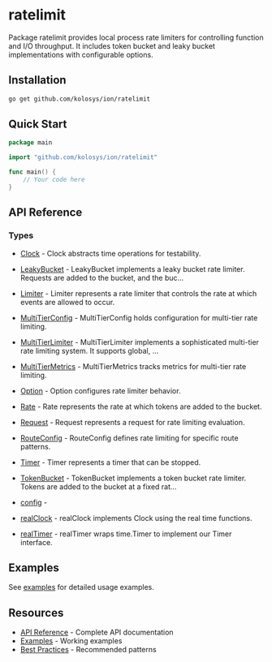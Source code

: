 # ratelimit

Package ratelimit provides local process rate limiters for controlling function and I/O throughput.
It includes token bucket and leaky bucket implementations with configurable options.


## Installation

```bash
go get github.com/kolosys/ion/ratelimit
```

## Quick Start

```go
package main

import "github.com/kolosys/ion/ratelimit"

func main() {
    // Your code here
}
```

## API Reference
### Types
- [Clock](../api-reference/ratelimit.md#clock) - Clock abstracts time operations for testability.

- [LeakyBucket](../api-reference/ratelimit.md#leakybucket) - LeakyBucket implements a leaky bucket rate limiter.
Requests are added to the bucket, and the buc...
- [Limiter](../api-reference/ratelimit.md#limiter) - Limiter represents a rate limiter that controls the rate at which events are allowed to occur.

- [MultiTierConfig](../api-reference/ratelimit.md#multitierconfig) - MultiTierConfig holds configuration for multi-tier rate limiting.

- [MultiTierLimiter](../api-reference/ratelimit.md#multitierlimiter) - MultiTierLimiter implements a sophisticated multi-tier rate limiting system.
It supports global, ...
- [MultiTierMetrics](../api-reference/ratelimit.md#multitiermetrics) - MultiTierMetrics tracks metrics for multi-tier rate limiting.

- [Option](../api-reference/ratelimit.md#option) - Option configures rate limiter behavior.

- [Rate](../api-reference/ratelimit.md#rate) - Rate represents the rate at which tokens are added to the bucket.

- [Request](../api-reference/ratelimit.md#request) - Request represents a request for rate limiting evaluation.

- [RouteConfig](../api-reference/ratelimit.md#routeconfig) - RouteConfig defines rate limiting for specific route patterns.

- [Timer](../api-reference/ratelimit.md#timer) - Timer represents a timer that can be stopped.

- [TokenBucket](../api-reference/ratelimit.md#tokenbucket) - TokenBucket implements a token bucket rate limiter.
Tokens are added to the bucket at a fixed rat...
- [config](../api-reference/ratelimit.md#config) - 
- [realClock](../api-reference/ratelimit.md#realclock) - realClock implements Clock using the real time functions.

- [realTimer](../api-reference/ratelimit.md#realtimer) - realTimer wraps time.Timer to implement our Timer interface.


## Examples

See [examples](../examples/ratelimit/README.md) for detailed usage examples.

## Resources

- [API Reference](../api-reference/ratelimit.md) - Complete API documentation
- [Examples](../examples/ratelimit/README.md) - Working examples
- [Best Practices](../guides/ratelimit-best-practices.md) - Recommended patterns
